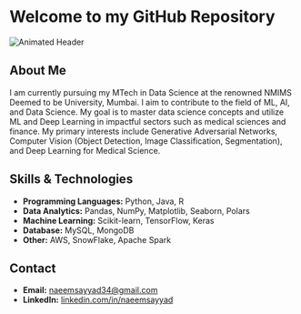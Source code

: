 # Welcome to my GitHub Repository

![Animated Header](https://readme-typing-svg.herokuapp.com?font=Fira+Code&weight=500&size=28&pause=1000&color=007BFF&width=600&height=60&lines=Data+Science;Machine+Learning;Deep+Learning;Computer+Vision;Medical+AI+Research;Generative+AI)

## About Me
I am currently pursuing my MTech in Data Science at the renowned NMIMS Deemed to be University, Mumbai.
I aim to contribute to the field of ML, AI, and Data Science. My goal is to master data science concepts and utilize ML and Deep Learning in impactful sectors such as medical sciences and finance.
My primary interests include Generative Adversarial Networks, Computer Vision (Object Detection, Image Classification, Segmentation), and Deep Learning for Medical Science.

## Skills & Technologies
- **Programming Languages:** Python, Java, R
- **Data Analytics:** Pandas, NumPy, Matplotlib, Seaborn, Polars
- **Machine Learning:** Scikit-learn, TensorFlow, Keras
- **Database:** MySQL, MongoDB
- **Other:** AWS, SnowFlake, Apache Spark

## Contact
- **Email:** [naeemsayyad34@gmail.com](mailto:naeemsayyad34@gmail.com)
- **LinkedIn:** [linkedin.com/in/naeemsayyad](https://www.linkedin.com/in/naeemsayyad/)
